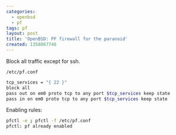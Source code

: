 ```yaml
---
categories:
  - openbsd
  - pf
tags: pf
layout: post
title: 'OpenBSD: PF firewall for the paranoid'
created: 1358067746
---
```


Block all traffic except for ssh.

`/etc/pf.conf`

```bash
tcp_services = "{ 22 }"
block all
pass out on em0 proto tcp to any port $tcp_services keep state
pass in on em0 proto tcp to any port $tcp_services keep state
```

Enabling rules:

```bash
pfctl -e ; pfctl -f /etc/pf.conf 
pfctl: pf already enabled
```
